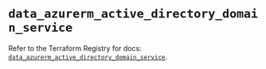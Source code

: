 # `data_azurerm_active_directory_domain_service`

Refer to the Terraform Registry for docs: [`data_azurerm_active_directory_domain_service`](https://registry.terraform.io/providers/hashicorp/azurerm/4.45.0/docs/data-sources/active_directory_domain_service).
